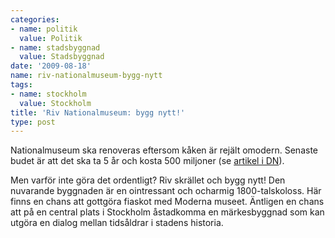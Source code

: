 ```yaml
---
categories:
- name: politik
  value: Politik
- name: stadsbyggnad
  value: Stadsbyggnad
date: '2009-08-18'
name: riv-nationalmuseum-bygg-nytt
tags:
- name: stockholm
  value: Stockholm
title: 'Riv Nationalmuseum: bygg nytt!'
type: post
---
```

Nationalmuseum ska renoveras eftersom kåken är rejält omodern. Senaste budet är att det ska ta 5 år och kosta 500 miljoner (se [artikel i DN](http://www.dn.se/kultur-noje/konst-form/nationalmuseum-haller-stangt-i-fem-ar-1.932400)).

Men varför inte göra det ordentligt? Riv skrället och bygg nytt! Den nuvarande byggnaden är en ointressant och ocharmig 1800-talskoloss. Här finns en chans att gottgöra fiaskot med Moderna museet. Äntligen en chans att på en central plats i Stockholm åstadkomma en märkesbyggnad som kan utgöra en dialog mellan tidsåldrar i stadens historia.

